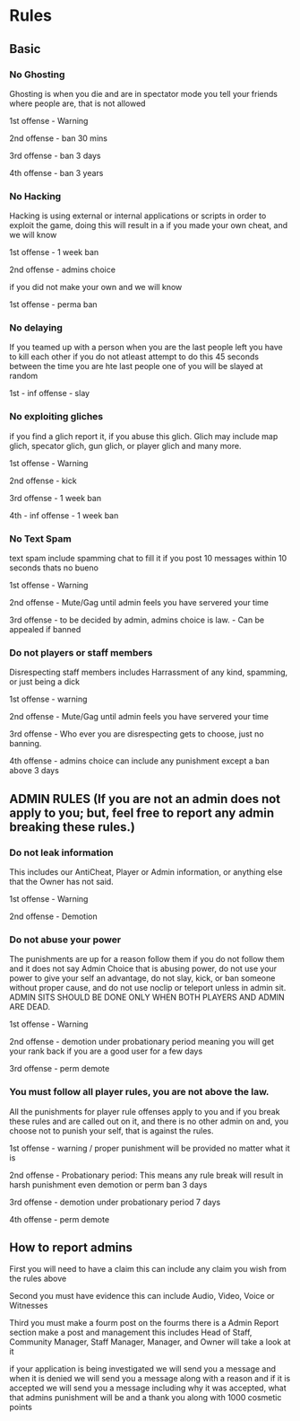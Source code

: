 # Rules 

## Basic

### No Ghosting

Ghosting is when you die and are in spectator mode you tell your friends where people are, that is not allowed

1st offense - Warning

2nd offense - ban 30 mins

3rd offense - ban 3 days

4th offense - ban 3 years


### No Hacking
Hacking is using external or internal applications or scripts in order to exploit the game, doing this will result in a
  if you made your own cheat, and we will know 
  
  1st offense - 1 week ban
  
  2nd offense - admins choice
  
  if you did not make your own and we will know
  
  1st offense - perma ban
  
  
### No delaying
If you teamed up with a person when you are the last people left you have to kill each other if you do not atleast attempt to do this
45 seconds between the time you are hte last people one of you will be slayed at random

1st - inf offense - slay

### No exploiting gliches
if you find a glich report it, if you abuse this glich. Glich may include map glich, specator glich, gun glich, or player glich and many more.

1st offense - Warning

2nd offense - kick

3rd offense - 1 week ban 

4th - inf offense - 1 week ban 

### No Text Spam
text spam include spamming chat to fill it if you post 10 messages within 10 seconds thats no bueno 

1st offense - Warning

2nd offense - Mute/Gag until admin feels you have servered your time

3rd offense - to be decided by admin, admins choice is law. - Can be appealed if banned


### Do not players or staff members
Disrespecting staff members includes Harrassment of any kind, spamming, or just being a dick

1st offense - warning

2nd offense - Mute/Gag until admin feels you have servered your time

3rd offense - Who ever you are disrespecting gets to choose, just no banning.

4th offense - admins choice can include any punishment except a ban above 3 days

## ADMIN RULES (If you are not an admin does not apply to you; but, feel free to report any admin breaking these rules.)

### Do not leak information
This includes our AntiCheat, Player or Admin information, or anything else that the Owner has not said.

1st offense - Warning 

2nd offense - Demotion 

### Do not abuse your power
The punishments are up for a reason follow them if you do not follow them and it does not say Admin Choice that is abusing power, do not use your power to give your self an advantage, do not slay, kick, or ban someone without proper cause, and do not use noclip or teleport unless in admin sit. ADMIN SITS SHOULD BE DONE ONLY WHEN BOTH PLAYERS AND ADMIN ARE DEAD.

1st offense - Warning

2nd offense - demotion under probationary period meaning you will get your rank back if you are a good user for a few days

3rd offense - perm demote 


### You must follow all player rules, you are not above the law.
All the punishments for player rule offenses apply to you and if you break these rules and are called out on it, and there is no other admin on and, you choose not to punish your self, that is against the rules.

1st offense - warning / proper punishment will be provided no matter what it is

2nd offense - Probationary period: This means any rule break will result in harsh punishment even demotion or perm ban 3 days

3rd offense - demotion under probationary period 7 days

4th offense - perm demote

## How to report admins

First you will need to have a claim this can include any claim you wish from the rules above 

Second you must have evidence this can include Audio, Video, Voice or Witnesses 

Third you must make a fourm post on the fourms there is a Admin Report section make a post and management this includes Head of Staff, Community Manager, Staff Manager, Manager, and Owner will take a look at it

if your application is being investigated we will send you a message and when it is denied we will send you a message along with a reason and if it is accepted we will send you a message including why it was accepted, what that admins punishment will be and a thank you along with 1000 cosmetic points
